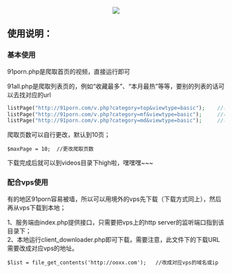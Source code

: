 <p align="center">
    <a href="https://github.com/zzjzz9266a/91porn_php"><img src="https://github.com/zzjzz9266a/91porn_php/blob/master/logo.jpg"></a>
</p>
  
## 使用说明：

### 基本使用
91porn.php是爬取首页的视频，直接运行即可

91all.php是爬取列表页的，例如“收藏最多”、“本月最热”等等，要别的列表的话可以去找对应的url
```` php
listPage("http://91porn.com/v.php?category=top&viewtype=basic");	//本月最热
listPage("http://91porn.com/v.php?category=mf&viewtype=basic");		//收藏最多
listPage("http://91porn.com/v.php?category=md&viewtype=basic");		//本月讨论
````
爬取页数可以自行更改，默认到10页；
````
$maxPage = 10;	//更改爬取页数
````

下载完成后就可以到videos目录下high啦，嘿嘿嘿~~~

### 配合vps使用
有的地区91porn容易被墙，所以可以用境外的vps先下载（下载方式同上），然后再从vps下载到本地；

1、服务端由index.php提供接口，只需要把vps上的http server的监听端口指到该目录下；  
2、本地运行client_downloader.php即可下载，需要注意，此文件下的下载URL需要改成对应vps的地址。
````
$list = file_get_contents('http://ooxx.com');	//改成对应vps的域名或ip
````
